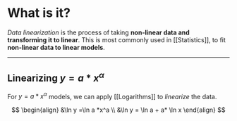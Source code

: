 # What is it?

*Data linearization* is the process of taking **non-linear data and transforming it to linear**. This is most commonly used in [[Statistics]], to fit **non-linear data to linear models**.
___
## Linearizing $y = a * x^\alpha$ 

For  $y = a * x^\alpha$ models, we can apply [[Logarithms]] to *linearize* the data.

$$
\begin{align}
&\ln y =\ln a *x^a \\
&\ln y = \ln a + a* \ln x
\end{align}
$$

